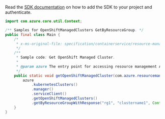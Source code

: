 Read the [SDK documentation](https://github.com/Azure/azure-sdk-for-java/blob/azure-resourcemanager_2.10.0/sdk/resourcemanager/azure-resourcemanager/README.md) on how to add the SDK to your project and authenticate.

```java
import com.azure.core.util.Context;

/** Samples for OpenShiftManagedClusters GetByResourceGroup. */
public final class Main {
    /*
     * x-ms-original-file: specification/containerservice/resource-manager/Microsoft.ContainerService/stable/2019-04-30/examples/OpenShiftManagedClustersGet.json
     */
    /**
     * Sample code: Get OpenShift Managed Cluster.
     *
     * @param azure The entry point for accessing resource management APIs in Azure.
     */
    public static void getOpenShiftManagedCluster(com.azure.resourcemanager.AzureResourceManager azure) {
        azure
            .kubernetesClusters()
            .manager()
            .serviceClient()
            .getOpenShiftManagedClusters()
            .getByResourceGroupWithResponse("rg1", "clustername1", Context.NONE);
    }
}
```
